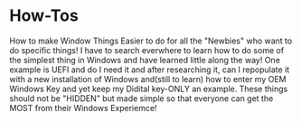 # How-Tos
How to make Window Things Easier to do for all the "Newbies" who want to do specific things!
 I have to search everwhere to learn how to do some of the simplest thing in Windows and have learned little along the way! One example is UEFI and do I need it and after researching it, can I repopulate it with a new installation of Windows and(still to learn) how to enter my OEM Windows Key and yet keep my Didital key-ONLY an example. These things should not be "HIDDEN" but made simple so that everyone can get the MOST from their Windows Experiemce!
